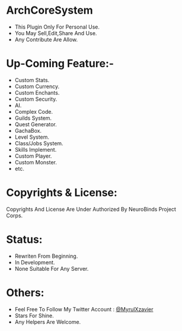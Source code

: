 # ArchCoreSystem

* This Plugin Only For Personal Use.
* You May Sell,Edit,Share And Use.
* Any Contribute Are Allow.

# Up-Coming Feature:-

- Custom Stats.
- Custom Currency.
- Custom Enchants.
- Custom Security.
- AI.
- Complex Code.
- Guilds System.
- Quest Generator.
- GachaBox.
- Level System.
- Class/Jobs System.
- Skills Implement.
- Custom Player.
- Custom Monster.
- etc.

# Copyrights & License:

Copyrights And License Are Under Authorized By NeuroBinds Project Corps.

# Status:

- Rewriten From Beginning.
- In Development.
- None Suitable For Any Server.

# Others:

- Feel Free To Follow My Twitter Account : [@MyrulXzavier](https://twitter.com/MyrulXzavier/)
- Stars For Shine.
- Any Helpers Are Welcome.

